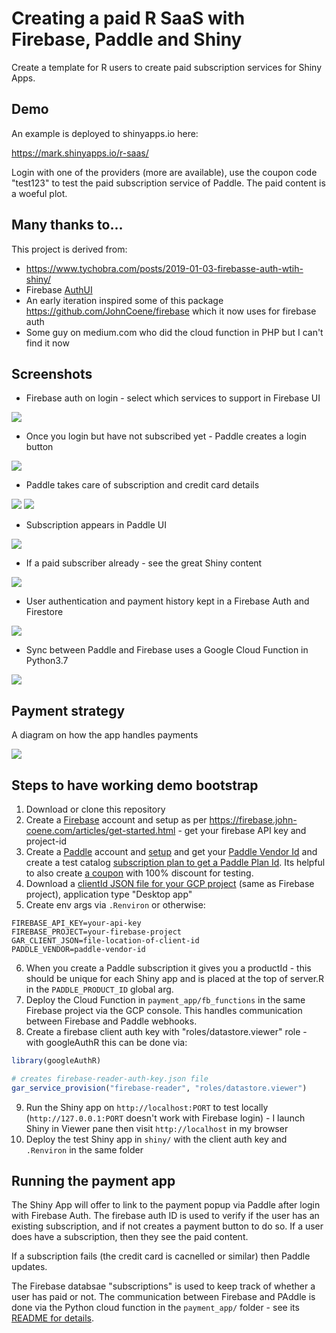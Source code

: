 # Creating a paid R SaaS with Firebase, Paddle and Shiny

Create a template for R users to create paid subscription services for Shiny Apps.

## Demo

An example is deployed to shinyapps.io here:

https://mark.shinyapps.io/r-saas/

Login with one of the providers (more are available), use the coupon code "test123" to test the paid subscription service of Paddle.  The paid content is a woeful plot.

## Many thanks to...

This project is derived from:

* https://www.tychobra.com/posts/2019-01-03-firebasse-auth-wtih-shiny/
* Firebase [AuthUI](https://firebaseopensource.com/projects/firebase/firebaseui-web/)
* An early iteration inspired some of this package https://github.com/JohnCoene/firebase which it now uses for firebase auth
* Some guy on medium.com who did the cloud function in PHP but I can't find it now

## Screenshots

* Firebase auth on login - select which services to support in Firebase UI

![](firebase-login.png)

* Once you login but have not subscribed yet - Paddle creates a login button

![](non-subscriber-content.png)

* Paddle takes care of subscription and credit card details

![](paddle-paymentstep-1.png)
![](paddle-paymentstep-2.png)

* Subscription appears in Paddle UI

![](paddle-subscription.png)

* If a paid subscriber already - see the great Shiny content

![](subscriber-content.png)

* User authentication and payment history kept in a Firebase Auth and Firestore

![](payment_app/firebase-database.png)

* Sync between Paddle and Firebase uses a Google Cloud Function in Python3.7

![](payment_app/cloud-function-paddle.png)

## Payment strategy

A diagram on how the app handles payments

![](paddle_flow.png)

## Steps to have working demo bootstrap

1. Download or clone this repository
2. Create a [Firebase](https://firebase.google.com/) account and setup as per https://firebase.john-coene.com/articles/get-started.html - get your firebase API key and project-id
3. Create a [Paddle](https://paddle.com) account and [setup](https://developer.paddle.com/getting-started/intro) and get your [Paddle Vendor Id](https://vendors.paddle.com/authentication) and create a test catalog [subscription plan to get a Paddle Plan Id](https://vendors.paddle.com/subscriptions/plans).  Its helpful to also create [a coupon](https://vendors.paddle.com/coupons) with 100% discount for testing. 
4. Download a [clientId JSON file for your GCP project](https://console.cloud.google.com/apis/credentials/oauthclient) (same as Firebase project), application type "Desktop app"
5. Create env args via `.Renviron` or otherwise:

```
FIREBASE_API_KEY=your-api-key
FIREBASE_PROJECT=your-firebase-project
GAR_CLIENT_JSON=file-location-of-client-id
PADDLE_VENDOR=paddle-vendor-id
```

6. When you create a Paddle subscription it gives you a productId - this should be unique for each Shiny app and is placed at the top of server.R in the `PADDLE_PRODUCT_ID` global arg.
7. Deploy the Cloud Function in `payment_app/fb_functions` in the same Firebase project via the GCP console.  This handles communication between Firebase and Paddle webhooks.
8. Create a firebase client auth key with "roles/datastore.viewer" role - with googleAuthR this can be done via:

```r
library(googleAuthR)

# creates firebase-reader-auth-key.json file
gar_service_provision("firebase-reader", "roles/datastore.viewer")
```
9. Run the Shiny app on `http://localhost:PORT` to test locally (`http://127.0.0.1:PORT` doesn't work with Firebase login) - I launch Shiny in Viewer pane then visit `http://localhost` in my browser
10. Deploy the test Shiny app in `shiny/` with the client auth key and `.Renviron` in the same folder


## Running the payment app

The Shiny App will offer to link to the payment popup via Paddle after login with Firebase Auth.  The firebase auth ID is used to verify if the user has an existing subscription, and if not creates a payment button to do so.  If a user does have a subscription, then they see the paid content. 

If a subscription fails (the credit card is cacnelled or similar) then Paddle updates.

The Firebase databsae "subscriptions" is used to keep track of whether a user has paid or not.  The communication between Firebase and PAddle is done via the Python cloud function in the `payment_app/` folder - see its [README for details](https://github.com/MarkEdmondson1234/Shiny-R-SaaS/tree/master/payment_app).


